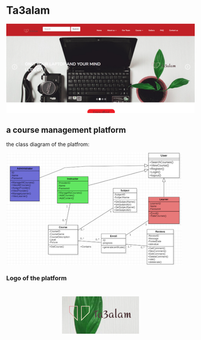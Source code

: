 # Ta3alam 
![MasterHead](images/learner1.png)
## a course management platform
the class diagram of the platfrom:

<img alt="class diag" src="images/coursediag.png"  height="300" weight="400">

### Logo of the platform

<h1 align="center">
<img  alt="logo" src="images/ta3alam2.png"  height="100" weight="200">
  
</h1>
